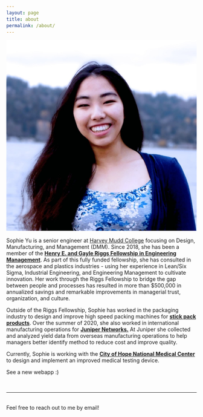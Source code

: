 ```yaml
---
layout: page
title: about
permalink: /about/
---
```


<img class="col one right" src="/img/prof_pic.jpg">

<br/>

Sophie Yu is a senior engineer at <a href="https://www.hmc.edu/">Harvey Mudd College</a> focusing on Design, Manufacturing, and Management (DMM). Since 2018, she has been a member of the <a href="https://www.hmc.edu/engineering/engineering-fellowships/"><b>Henry E. and Gayle Riggs Fellowship in Engineering Management</b></a>. As part of this fully funded fellowship, she has consulted in the aerospace and plastics industries - using her experience in Lean/Six Sigma, Industrial Engineering, and Engineering Management to cultivate innovation. Her work through the Riggs Fellowship to bridge the gap between people and processes has resulted in more than $500,000 in annualized savings and remarkable improvements in managerial trust, organization, and culture.

Outside of the Riggs Fellowship, Sophie has worked in the packaging industry to design and improve high speed packing machines for <a href="https://www.labelimpressions.com/stick-packs.html#:~:text=Stick%20packs%20are%20convenient%2C%20tube,%2C%20pharmaceuticals%2C%20and%20various%20samples"><b>stick pack products</b></a>. Over the summer of 2020, she also worked in international manufacturing operations for <a href="https://www.juniper.net/us/en/"><b>Juniper Networks.</b></a> At Juniper she collected and analyzed yield data from overseas manufacturing operations to help managers better identify method to reduce cost and improve quality.

Currently, Sophie is working with the [<b>City of Hope National Medical Center</b>](https://www.cityofhope.org/homepage) to design and implement an improved medical testing device.

See a new webapp :) <a href="burndown.html">

<br/>
<hr/>
<br/>
<span class="contacticon center">
	<a href="mailto:sopyu@hmc.edu"><i class="fa fa-envelope-square"></i></a>
	<a href="https://github.com/sopyu" target="_blank"><i class="fa fa-github-square"></i></a>
	<a href="https://www.linkedin.com/in/sophie-yu-a54553188/" target="_blank"><i class="fa fa-linkedin-square"></i></a>
	<!-- <a href="http://tumblr.com" target="_blank"><i class="fa fa-tumblr-square"></i></a>
	<a href="https://twitter.com" target="_blank"><i class="fa fa-twitter-square"></i></a> -->
</span>

<div class="col three caption">
	Feel free to reach out to me by email!
</div>

